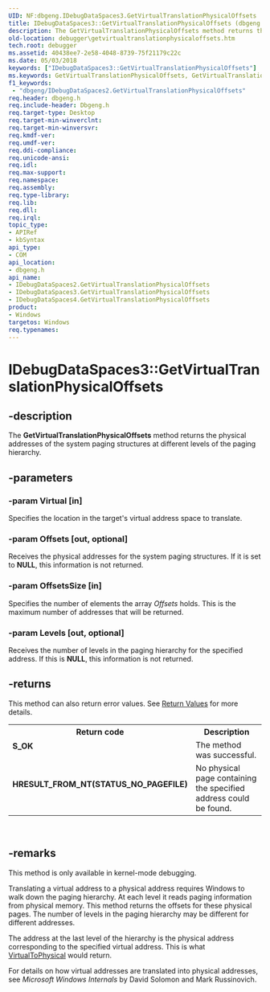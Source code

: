 ```yaml
---
UID: NF:dbgeng.IDebugDataSpaces3.GetVirtualTranslationPhysicalOffsets
title: IDebugDataSpaces3::GetVirtualTranslationPhysicalOffsets (dbgeng.h)
description: The GetVirtualTranslationPhysicalOffsets method returns the physical addresses of the system paging structures at different levels of the paging hierarchy.
old-location: debugger\getvirtualtranslationphysicaloffsets.htm
tech.root: debugger
ms.assetid: 40438ee7-2e58-4048-8739-75f21179c22c
ms.date: 05/03/2018
keywords: ["IDebugDataSpaces3::GetVirtualTranslationPhysicalOffsets"]
ms.keywords: GetVirtualTranslationPhysicalOffsets, GetVirtualTranslationPhysicalOffsets method [Windows Debugging], GetVirtualTranslationPhysicalOffsets method [Windows Debugging],IDebugDataSpaces2 interface, GetVirtualTranslationPhysicalOffsets method [Windows Debugging],IDebugDataSpaces3 interface, GetVirtualTranslationPhysicalOffsets method [Windows Debugging],IDebugDataSpaces4 interface, IDebugDataSpaces2 interface [Windows Debugging],GetVirtualTranslationPhysicalOffsets method, IDebugDataSpaces2::GetVirtualTranslationPhysicalOffsets, IDebugDataSpaces3 interface [Windows Debugging],GetVirtualTranslationPhysicalOffsets method, IDebugDataSpaces3.GetVirtualTranslationPhysicalOffsets, IDebugDataSpaces3::GetVirtualTranslationPhysicalOffsets, IDebugDataSpaces4 interface [Windows Debugging],GetVirtualTranslationPhysicalOffsets method, IDebugDataSpaces4::GetVirtualTranslationPhysicalOffsets, IDebugDataSpaces_661959c5-a514-4651-8eaa-fd4c4fb94bd7.xml, dbgeng/IDebugDataSpaces2::GetVirtualTranslationPhysicalOffsets, dbgeng/IDebugDataSpaces3::GetVirtualTranslationPhysicalOffsets, dbgeng/IDebugDataSpaces4::GetVirtualTranslationPhysicalOffsets, debugger.getvirtualtranslationphysicaloffsets
f1_keywords:
 - "dbgeng/IDebugDataSpaces2.GetVirtualTranslationPhysicalOffsets"
req.header: dbgeng.h
req.include-header: Dbgeng.h
req.target-type: Desktop
req.target-min-winverclnt: 
req.target-min-winversvr: 
req.kmdf-ver: 
req.umdf-ver: 
req.ddi-compliance: 
req.unicode-ansi: 
req.idl: 
req.max-support: 
req.namespace: 
req.assembly: 
req.type-library: 
req.lib: 
req.dll: 
req.irql: 
topic_type:
- APIRef
- kbSyntax
api_type:
- COM
api_location:
- dbgeng.h
api_name:
- IDebugDataSpaces2.GetVirtualTranslationPhysicalOffsets
- IDebugDataSpaces3.GetVirtualTranslationPhysicalOffsets
- IDebugDataSpaces4.GetVirtualTranslationPhysicalOffsets
product:
- Windows
targetos: Windows
req.typenames: 
---
```


# IDebugDataSpaces3::GetVirtualTranslationPhysicalOffsets


## -description


The <b>GetVirtualTranslationPhysicalOffsets</b> method returns the physical addresses of the system paging structures at different levels of the paging hierarchy.


## -parameters




### -param Virtual [in]

Specifies the location in the target's virtual address space to translate.


### -param Offsets [out, optional]

Receives the physical addresses for the system paging structures.  If it is set to <b>NULL</b>, this information is not returned.


### -param OffsetsSize [in]

Specifies the number of elements the array <i>Offsets</i> holds.  This is the maximum number of addresses that will be returned.


### -param Levels [out, optional]

Receives the number of levels in the paging hierarchy for the specified address.  If this is <b>NULL</b>, this information is not returned.


## -returns



This method can also return error values.  See <a href="https://docs.microsoft.com/windows-hardware/drivers/debugger/hresult-values">Return Values</a> for more details.

<table>
<tr>
<th>Return code</th>
<th>Description</th>
</tr>
<tr>
<td width="40%">
<dl>
<dt><b>S_OK</b></dt>
</dl>
</td>
<td width="60%">
The method was successful.

</td>
</tr>
<tr>
<td width="40%">
<dl>
<dt><b>HRESULT_FROM_NT(STATUS_NO_PAGEFILE)</b></dt>
</dl>
</td>
<td width="60%">
No physical page containing the specified address could be found.

</td>
</tr>
</table>
 




## -remarks



This method is only available in kernel-mode debugging.

Translating a virtual address to a physical address requires Windows  to walk down the paging hierarchy.  At each level it reads paging information from physical memory.  This method returns the offsets for these physical pages.  The number of levels in the paging hierarchy may be different for different addresses.

The address at the last level of the hierarchy is the physical address corresponding to the specified virtual address.  This is what <a href="https://docs.microsoft.com/windows-hardware/drivers/ddi/dbgeng/nf-dbgeng-idebugdataspaces4-virtualtophysical">VirtualToPhysical</a> would return.

For details on how virtual addresses are translated into physical addresses, see <i>Microsoft Windows Internals</i> by David Solomon and Mark Russinovich.



